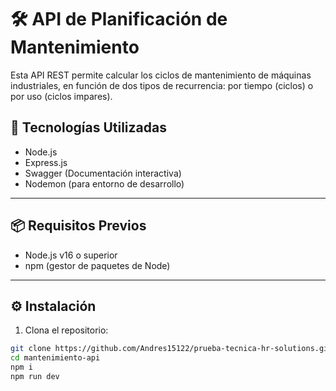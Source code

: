 # 🛠️ API de Planificación de Mantenimiento

Esta API REST permite calcular los ciclos de mantenimiento de máquinas industriales, en función de dos tipos de recurrencia: por tiempo (ciclos) o por uso (ciclos impares).

## 🚀 Tecnologías Utilizadas

- Node.js
- Express.js
- Swagger (Documentación interactiva)
- Nodemon (para entorno de desarrollo)

---

## 📦 Requisitos Previos

- Node.js v16 o superior
- npm (gestor de paquetes de Node)

---

## ⚙️ Instalación

1. Clona el repositorio:
```bash
git clone https://github.com/Andres15122/prueba-tecnica-hr-solutions.git
cd mantenimiento-api
npm i
npm run dev